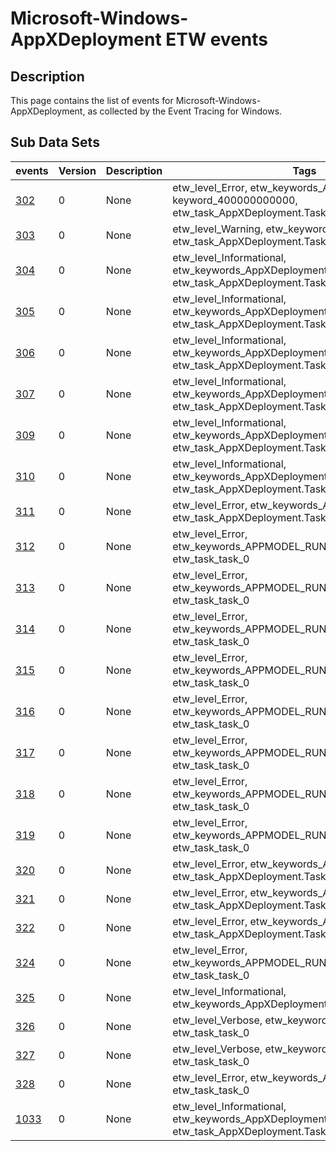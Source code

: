# Microsoft-Windows-AppXDeployment ETW events

## Description
This page contains the list of events for Microsoft-Windows-AppXDeployment, as collected by the Event Tracing for Windows.

## Sub Data Sets
|events|Version|Description|Tags|
|---|---|---|---|
|[302](events/event-302.md)|0|None|etw_level_Error, etw_keywords_AppXDeployment keyword_400000000000, etw_task_AppXDeployment.Task.Client.Deployment|
|[303](events/event-303.md)|0|None|etw_level_Warning, etw_keywords_AppXDeployment, etw_task_AppXDeployment.Task.Client.Deployment|
|[304](events/event-304.md)|0|None|etw_level_Informational, etw_keywords_AppXDeployment, etw_task_AppXDeployment.Task.Client.Deployment|
|[305](events/event-305.md)|0|None|etw_level_Informational, etw_keywords_AppXDeployment, etw_task_AppXDeployment.Task.Client.Deployment|
|[306](events/event-306.md)|0|None|etw_level_Informational, etw_keywords_AppXDeployment, etw_task_AppXDeployment.Task.Client.Deployment|
|[307](events/event-307.md)|0|None|etw_level_Informational, etw_keywords_AppXDeployment, etw_task_AppXDeployment.Task.Client.Deployment|
|[309](events/event-309.md)|0|None|etw_level_Informational, etw_keywords_AppXDeployment, etw_task_AppXDeployment.Task.Client.Deployment|
|[310](events/event-310.md)|0|None|etw_level_Informational, etw_keywords_AppXDeployment, etw_task_AppXDeployment.Task.Client.Deployment|
|[311](events/event-311.md)|0|None|etw_level_Error, etw_keywords_AppXDeployment, etw_task_AppXDeployment.Task.Client.Deployment|
|[312](events/event-312.md)|0|None|etw_level_Error, etw_keywords_APPMODEL_RUNTIME_DMR_KEYWORD, etw_task_task_0|
|[313](events/event-313.md)|0|None|etw_level_Error, etw_keywords_APPMODEL_RUNTIME_DMR_KEYWORD, etw_task_task_0|
|[314](events/event-314.md)|0|None|etw_level_Error, etw_keywords_APPMODEL_RUNTIME_DMR_KEYWORD, etw_task_task_0|
|[315](events/event-315.md)|0|None|etw_level_Error, etw_keywords_APPMODEL_RUNTIME_DMR_KEYWORD, etw_task_task_0|
|[316](events/event-316.md)|0|None|etw_level_Error, etw_keywords_APPMODEL_RUNTIME_DMR_KEYWORD, etw_task_task_0|
|[317](events/event-317.md)|0|None|etw_level_Error, etw_keywords_APPMODEL_RUNTIME_DMR_KEYWORD, etw_task_task_0|
|[318](events/event-318.md)|0|None|etw_level_Error, etw_keywords_APPMODEL_RUNTIME_DMR_KEYWORD, etw_task_task_0|
|[319](events/event-319.md)|0|None|etw_level_Error, etw_keywords_APPMODEL_RUNTIME_DMR_KEYWORD, etw_task_task_0|
|[320](events/event-320.md)|0|None|etw_level_Error, etw_keywords_AppXDeployment, etw_task_AppXDeployment.Task.Client.Deployment|
|[321](events/event-321.md)|0|None|etw_level_Error, etw_keywords_AppXDeployment, etw_task_AppXDeployment.Task.Client.Deployment|
|[322](events/event-322.md)|0|None|etw_level_Error, etw_keywords_AppXDeployment, etw_task_AppXDeployment.Task.Client.Deployment|
|[324](events/event-324.md)|0|None|etw_level_Error, etw_keywords_APPMODEL_RUNTIME_DMR_KEYWORD, etw_task_task_0|
|[325](events/event-325.md)|0|None|etw_level_Informational, etw_keywords_AppXDeployment, etw_task_task_0|
|[326](events/event-326.md)|0|None|etw_level_Verbose, etw_keywords_AppXDeployment, etw_task_task_0|
|[327](events/event-327.md)|0|None|etw_level_Verbose, etw_keywords_AppXDeployment, etw_task_task_0|
|[328](events/event-328.md)|0|None|etw_level_Error, etw_keywords_AppXDeployment, etw_task_task_0|
|[1033](events/event-1033.md)|0|None|etw_level_Informational, etw_keywords_AppXDeployment, etw_opcode_Stop, etw_task_AppXDeployment.Task.Client.Deployment|
